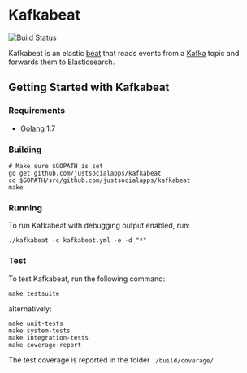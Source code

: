 # Kafkabeat

[![Build Status](https://travis-ci.org/justsocialapps/kafkabeat.svg?branch=master)](https://travis-ci.org/justsocialapps/kafkabeat)

Kafkabeat is an elastic [beat](https://www.elastic.co/products/beats) that reads
events from a [Kafka](https://kafka.apache.org) topic and forwards them to
Elasticsearch.

## Getting Started with Kafkabeat

### Requirements

* [Golang](https://golang.org/dl/) 1.7

### Building

```
# Make sure $GOPATH is set
go get github.com/justsocialapps/kafkabeat
cd $GOPATH/src/github.com/justsocialapps/kafkabeat
make
```

### Running

To run Kafkabeat with debugging output enabled, run:

```
./kafkabeat -c kafkabeat.yml -e -d "*"
```


### Test

To test Kafkabeat, run the following command:

```
make testsuite
```

alternatively:
```
make unit-tests
make system-tests
make integration-tests
make coverage-report
```

The test coverage is reported in the folder `./build/coverage/`

